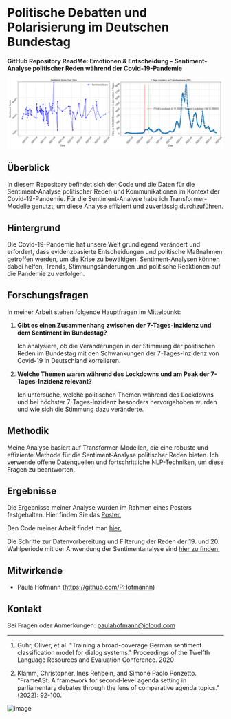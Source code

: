 # Politische Debatten und Polarisierung im Deutschen Bundestag 

**GitHub Repository ReadMe: Emotionen & Entscheidung - Sentiment-Analyse politischer Reden während der Covid-19-Pandemie**

![Sentiment Analysis](https://github.com/PHofmannn/Politische-Debatten/blob/main/SentimentScore.png)

## Überblick

In diesem Repository befindet sich der Code und die Daten für die Sentiment-Analyse politischer Reden und Kommunikationen im Kontext der Covid-19-Pandemie. Für die Sentiment-Analyse habe ich Transformer-Modelle genutzt, um diese Analyse effizient und zuverlässig durchzuführen.

## Hintergrund

Die Covid-19-Pandemie hat unsere Welt grundlegend verändert und erfordert, dass evidenzbasierte Entscheidungen und politische Maßnahmen getroffen werden, um die Krise zu bewältigen. Sentiment-Analysen können dabei
helfen, Trends, Stimmungsänderungen und politische Reaktionen auf die Pandemie zu verfolgen.

## Forschungsfragen

In meiner Arbeit stehen folgende Hauptfragen im Mittelpunkt:

1. **Gibt es einen Zusammenhang zwischen der 7-Tages-Inzidenz und dem Sentiment im Bundestag?**
   
   Ich analysiere, ob die Veränderungen in der Stimmung der politischen Reden im Bundestag mit den Schwankungen der 7-Tages-Inzidenz von Covid-19 in Deutschland korrelieren.

2. **Welche Themen waren während des Lockdowns und am Peak der 7-Tages-Inzidenz relevant?**

   Ich untersuche, welche politischen Themen während des Lockdowns und bei höchster 7-Tages-Inzidenz besonders hervorgehoben wurden und wie sich die Stimmung dazu veränderte.

## Methodik

Meine Analyse basiert auf Transformer-Modellen, die eine robuste und effiziente Methode für die Sentiment-Analyse politischer Reden bieten. Ich verwende offene Datenquellen und fortschrittliche NLP-Techniken, um diese Fragen zu beantworten.

## Ergebnisse

Die Ergebnisse meiner Analyse wurden im Rahmen eines Posters festgehalten. Hier finden Sie das [Poster.](https://github.com/PHofmannn/Politische-Debatten/blob/main/Emotionen%26Entscheidung_Poster.pdf)

Den Code meiner Arbeit findet man [hier.](https://github.com/PHofmannn/Politische-Debatten/blob/main/SentimentAnalyse.ipynb](https://github.com/PHofmannn/Politische-Debatten/blob/main/SentimentAnalyse.ipynb))


Die Schritte zur Datenvorbereitung und Filterung der Reden der 19. und 20. Wahlperiode mit der Anwendung der Sentimentanalyse sind [hier zu finden.](https://github.com/PHofmannn/Politische-Debatten/blob/main/Data_Preprocessing.ipynb)

## Mitwirkende

- Paula Hofmann (https://github.com/PHofmannn)

## Kontakt

Bei Fragen oder Anmerkungen: paulahofmann@icloud.com

---

1. Guhr, Oliver, et al. "Training a broad-coverage German sentiment classification model for dialog systems." Proceedings of the Twelfth Language Resources and Evaluation Conference. 2020

2. Klamm, Christopher, Ines Rehbein, and Simone Paolo Ponzetto. "FrameASt: A framework for second-level agenda setting in parliamentary debates through the lens of comparative agenda topics." (2022): 92-100.
<img width="1359" alt="image" src="https://github.com/PHofmannn/Politische-Debatten/assets/132584414/a10ac027-6c6b-42e1-b197-62cd2c025ec0">
